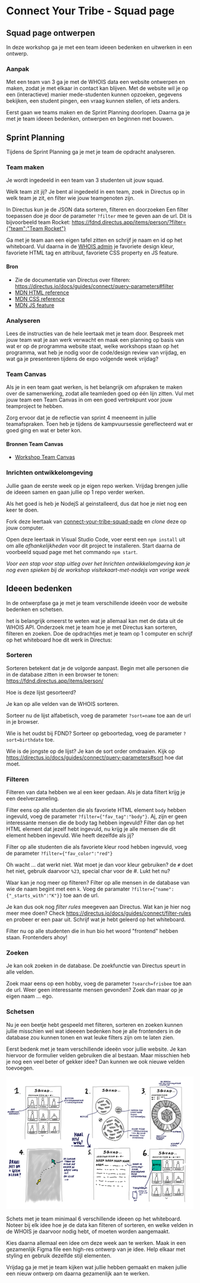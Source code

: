 
# Connect Your Tribe - Squad page

## Squad page ontwerpen
In deze workshop ga je met een team ideeen bedenken en uitwerken in een ontwerp. 

### Aanpak

<!--
Volgende technische stap die ik studenten wil leren: iets met query parameters voor GET requests. 

Volgende week dan forms, POST en de parallel naar query params voor POST requests. 

Kunnen we morgen oefenen met de query parameters/filters van Directus zelf (wat opdrachten aan de hand van de documentatie van Directus), en dan woensdag oefenen met query params in hun eigen routes toevoegen en gebruiken?
-->

Met een team van 3 ga je met de WHOIS data een website ontwerpen en maken, zodat je met elkaar in contact kan blijven. Met de website wil je op een (interactieve) manier mede-studenten kunnen opzoeken, gegevens bekijken, een student pingen, een vraag kunnen stellen, of iets anders.

Eerst gaan we teams maken en de Sprint Planning doorlopen. Daarna ga je met je team ideeen bedenken, ontwerpen en beginnen met bouwen.

## Sprint Planning

Tijdens de Sprint Planning ga je met je team de opdracht analyseren.

### Team maken
Je wordt ingedeeld in een team van 3 studenten uit jouw squad. 

Welk team zit jij? 
Je bent al ingedeeld in een team, zoek in Directus op in welk team je zit, en filter wie jouw teamgenoten zijn. 

In Directus kun je de JSON data sorteren, filteren en doorzoeken Een filter toepassen doe je door de parameter `?filter` mee te geven aan de url. Dit is bijvoorbeeld team Rocket:  [https://fdnd.directus.app/items/person/?filter={"team":"Team Rocket"}](https://fdnd.directus.app/items/person/?filter=%7B%22team%22:%22Team%20Rocket%22%7D)

Ga met je team aan een eigen tafel zitten en schrijf je naam en id op het whiteboard.
Vul daarna in de [WHOIS admin](https://whois.fdnd.nl/admin/) je favoriete design kleur, favoriete HTML tag en attribuut, favoriete CSS property en JS feature.

#### Bron
- Zie de documentatie van Directus over filteren: https://directus.io/docs/guides/connect/query-parameters#filter
- [MDN HTML reference](https://developer.mozilla.org/docs/Web/HTML/Reference)
- [MDN CSS reference](https://developer.mozilla.org/docs/Web/CSS/Reference)
- [MDN JS feature](https://developer.mozilla.org/docs/Web/API)


### Analyseren
Lees de instructies van de hele leertaak met je team door. Bespreek met jouw team wat je aan werk verwacht en maak een planning op basis van wat er op de programma website staat, welke workshops staan op het programma, wat heb je nodig voor de code/design review van vrijdag, en wat ga je presenteren tijdens de expo volgende week vrijdag?

### Team Canvas
Als je in een team gaat werken, is het belangrijk om afspraken te maken over de samenwerking, zodat alle teamleden goed op één lijn zitten. Vul met jouw team een Team Canvas in om een goed vertrekpunt voor jouw teamproject te hebben. 

Zorg ervoor dat je de reflectie van sprint 4 meeneemt in jullie teamafspraken. Toen heb je tijdens de kampvuursessie gereflecteerd wat er goed ging en wat er beter kon. 

#### Bronnen Team Canvas
- [Workshop Team Canvas](https://github.com/fdnd-task/your-tribe-squad-page/blob/main/docs/team-canvas.md)

### Inrichten ontwikkelomgeving
Jullie gaan de eerste week op je eigen repo werken. Vrijdag brengen jullie de ideeen samen en gaan jullie op 1 repo verder werken. 

Als het goed is heb je NodejS al geinstalleerd, dus dat hoe je niet nog een keer te doen. 

Fork deze leertaak van [connect-your-tribe-squad-pade](https://github.com/fdnd-task/connect-your-tribe-squad-page/) en *clone* deze op jouw computer.

Open deze leertaak in Visual Studio Code, voer eerst een `npm install` uit om alle _afhankelijkheden_ voor dit project te installeren. Start daarna de voorbeeld squad page met het commando `npm start`. 

*Voor een stap voor stap uitleg over het Inrichten ontwikkelomgeving kan je nog even spieken bij de workshop visitekaart-met-nodejs van vorige week*


<!--Wat gaat er volgende week gebeuren met commits en pushen? Dan moet je wel even afspraken maken-->

## Ideeen bedenken
In de ontwerpfase ga je met je team verschillende ideeën voor de website bedenken en schetsen.

het is belangrijk omeerst te weten wat je allemaal kan met de data uit de WHOIS API. Onderzoek met je team hoe je met Directus kan sorteren, filteren en zoeken. Doe de opdrachtjes met je team op 1 computer en schrijf op het whiteboard hoe dit werk in Directus:

<!--Met je team spelen met de Directus whois api...-->

### Sorteren
Sorteren betekent dat je de volgorde aanpast. Begin met alle personen die in de database zitten in een browser te tonen: https://fdnd.directus.app/items/person/

Hoe is deze lijst gesorteerd?

<!-- Op Id. -->

Je kan op alle velden van de WHOIS sorteren.

Sorteer nu de lijst alfabetisch, voeg de parameter `?sort=name` toe aan de url in je browser.

Wie is het oudst bij FDND? Sorteer op geboortedag, voeg de parameter `?sort=birthdate` toe. 

Wie is de jongste op de lijst? Je kan de sort order omdraaien. Kijk op https://directus.io/docs/guides/connect/query-parameters#sort hoe dat moet. 

### Filteren
Filteren van data hebben we al een keer gedaan. Als je data filtert krijg je een deelverzameling.

Filter eens op alle studenten die als favoriete HTML element `body` hebben ingevuld, voeg de parameter `?filter={"fav_tag":"body"}`. Aj, zijn er geen interessante mensen die de body tag hebben ingevuld? Filter dan op het HTML element dat jezelf hebt ingevuld, nu krijg je alle mensen die dit element hebben ingevuld. Wie heeft dezelfde als jij?

Filter op alle studenten die als favoriete kleur rood hebben ingevuld, voeg de parameter `?filter={"fav_color":"red"}`

Oh wacht ... dat werkt niet. Wat moet je dan voor kleur gebruiken? de `#` doet het niet, gebruik daarvoor `%23`, special char voor de #. Lukt het nu?

Waar kan je nog meer op filteren? Filter op alle mensen in de database van wie de naam begint met een `k`. Voeg de paramater `?filter={"name":{"_starts_with":"K"}}` toe aan de url. 

Je kan dus ook nog _filter rules_ meegeven aan Directus. Wat kan je hier nog meer mee doen? Check https://directus.io/docs/guides/connect/filter-rules en probeer er een paar uit. Schrijf wat je hebt geleerd op het whiteboard. 

Filter nu op alle studenten die in hun bio het woord "frontend" hebben staan. Frontenders ahoy!

<!-- `?filter={"bio":{"_icontains":"frontend"}}` -->

### Zoeken
Je kan ook zoeken in de database. De zoekfunctie van Directus speurt in alle velden. 

Zoek maar eens op een hobby, voeg de parameter `?search=frisbee` toe aan de url. Weer geen interessante mensen gevonden? Zoek dan maar op je eigen naam ... ego.

<!--
**Oefenen met de query parameters/filters van Directus zelf (wat opdrachten aan de hand van de documentatie van Directus)**
Woensdag oefenen met query params in hun eigen routes toevoegen en gebruiken? 
-->


### Schetsen
Nu je een beetje hebt gespeeld met filteren, sorteren en zoeken kunnen jullie misschien wel wat ideeeen bedenken hoe je alle frontenders in de database zou kunnen tonen en wat leuke filters zijn om te laten zien. 

<!-- Met de website wil je op een (interactieve) manier mede-studenten kunnen opzoeken, gegevens bekijken, een student pingen, een vraag kunnen stellen, of iets anders. -->

Eerst bedenk met je team verschillende ideeën voor jullie website. Je kan hiervoor de formulier velden gebruiken die al bestaan. Maar misschien heb je nog een veel beter of gekker idee? Dan kunnen we ook nieuwe velden toevoegen. 

![](ideeen.png)

Schets met je team minimaal 6 verschillende ideeen op het whiteboard. Noteer bij elk idee hoe je de data kan filteren of sorteren, en welke velden in de WHOIS je daarvoor nodig hebt, of moeten worden aangemaakt. 

Kies daarna allemaal een idee om deze week aan te werken. Maak in een gezamenlijk Figma file een high-res ontwerp van je idee. Help elkaar met styling en gebruik dezelfde stijl elementen. 

Vrijdag ga je met je team kijken wat jullie hebben gemaakt en maken jullie een nieuw ontwerp om daarna gezamenlijk aan te werken. 



<!-- In de eerste week van deze opdracht ideeen bedenken met whois data, leren hoe je  met directus kan filteren en sorteren. (get)
In de de tweede leren hoe je data kan opslaan (POST) en op 1 codebase werken. 
-->






<!--
### Analyseren

In de analysefase inventariseer je wat er moet gebeuren om een taak uit te voeren en formuleer je een aantal uitgangspunten waar je ontwerp aan moet voldoen. 

1. Lees de instructies van deze leertaak zorgvuldig door.
2. Onderzoek wat je allemaal kan doen met de [WHOIS API](https://whois.fdnd.nl).
3. Bespreek met jouw team wat je aan werk verwacht, en vul een [teamvanvas](https://github.com/fdnd-task/your-tribe-team-canvas) in
4. Bedenk hoe jullie gaan samenwerken en plan de belangrijke momenten in. Gebruik Github Projectboard om dit te organiseren

#### Bronnen

- [WHOIS API](https://whois.fdnd.nl)
- [Learn about projects on Github](https://docs.github.com/en/issues/planning-and-tracking-with-projects/learning-about-projects/about-projects)
- [teamvanvas](https://github.com/fdnd-task/your-tribe-team-canvas)


### Bouwen
In de bouwfase werken alle teamleden een ander idee uit met Node en JSON.

 1. Fork deze leertaak en clone deze op jouw computer.
 2. Open deze leertaak in jouw editor (bijv. Visual Studio Code).
 3. Open de terminal en voer het commando `npm install` in. Je gebruikt NPM om Express inclusief alle afhankelijkheden te installeren.
 4. Start je server met `npm start`, en onderzoek wat de code op dit moment doet.
 5. Pas alles aan naar eigen wens.

#### Bronnen

- [JSON](https://developer.mozilla.org/en-US/docs/Web/JavaScript/Reference/Global_Objects/JSON)
- [EJS - Embedded JavaScript templating](https://ejs.co)
- [Control Flow in JavaScript: Loops](https://dev.to/pszponder/control-flow-in-javascript-loops-26bd)

### Integreren
Als je online wil testen moet je je project publiceren op internet. Omdat we met Node werken, kan dat niet met GitHub Pages, omdat daar alleen statische pagina's kunnen worden gehost. Voor een Node project moet een serveromgeving opgestart worden. Wij gebruiken cyclic.sh als hostingpartij maar je mag natuurlijk je eigen voorkeur volgen als die anders is.

1. Commit en Push jouw project naar GitHub
2. Login bij [cyclic.sh](https://www.cyclic.sh/)
3. Klik op Deploy om een nieuwe App aan te maken
4. Selecteer het tabblad _Link Your Own_ om jouw project te publiceren.
5. Zoek de juiste repository. Cyclic importeert jouw code en voert `npm start` uit.
6. Er wordt een unieke naam voor jouw project gegenereerd. Op jouw Cyclic pagina zie je alle apps die je hebt aangemaakt
7. Open je squad page in je browser, check of alles werkt en voeg de url van de App toe aan jouw repository op GitHub. 

#### Bronnen

- [Cyclic Hosting](https://www.cyclic.sh/)

### Testen
In de testfase controleer je of jouw website voldoet aan standaarden. 
Jouw team kiest daarna het beste, mooiste of meest originele ontwerp en deze presenteren jullie aan de squad. 
-->
